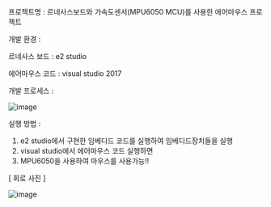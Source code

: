 프로젝트명 : 르네사스보드와 가속도센서(MPU6050 MCU)를 사용한 에어마우스 프로젝트

개발 환경 :

르네사스 보드 : e2 studio

에어마우스 코드 : visual studio 2017

개발 프로세스 : 

![image](https://user-images.githubusercontent.com/57944215/200121084-ff5d5011-d670-4abb-8a6d-09add32f0ea2.png)

실행 방법 : 
  1. e2 studio에서 구현한 임베디드 코드를 실행하여 임베디드장치들을 실행
  2. visual studio에서 에어마우스 코드 실행하면
  3. MPU6050을 사용하여 마우스를 사용가능!!



[ 회로 사진 ]

![image](https://user-images.githubusercontent.com/57944215/200121420-ac2422b6-48f9-4a28-b44e-638c730accd9.png)
